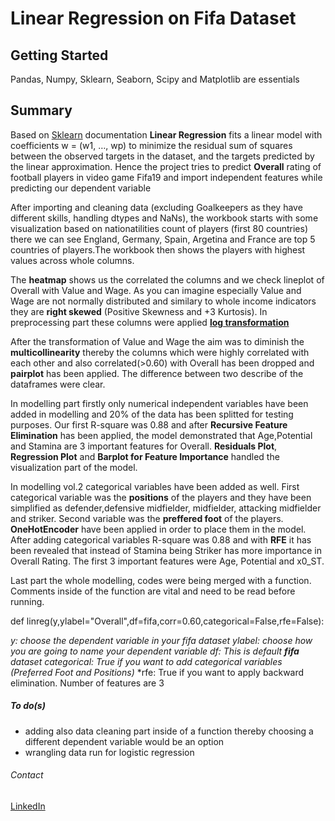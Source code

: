 # Linear Regression on Fifa Dataset


## Getting Started

Pandas, Numpy, Sklearn, Seaborn, Scipy and Matplotlib are essentials


## Summary

Based on [Sklearn](https://scikit-learn.org/stable/modules/generated/sklearn.linear_model.LinearRegression.html) documentation **Linear Regression** fits a linear model with coefficients w = (w1, …, wp) to minimize the residual sum of squares between the observed targets in the dataset, and the targets predicted by the linear approximation. Hence the project tries to predict **Overall** rating of football players in video game Fifa19 and import independent features while predicting our dependent variable

After importing and cleaning data (excluding Goalkeepers as they have different skills, handling dtypes and NaNs), the workbook starts with some visualization based on nationatilities count of players (first 80 countries) there we can see England, Germany, Spain, Argetina and France are top 5 countries of players.The workbook then shows the players with highest values across whole columns.

The **heatmap** shows us the correlated the columns and we check lineplot of Overall with Value and Wage. As you can imagine especially Value and Wage are not normally distributed and similary to whole income indicators they are **right skewed** (Positive Skewness and +3 Kurtosis). In preprocessing part these columns were applied [**log transformation**](https://medium.com/@kyawsawhtoon/log-transformation-purpose-and-interpretation-9444b4b049c9#:~:text=Log%20transformation%20is%20a%20data,on%20the%20natural%20log%20transformation.)

After the transformation of Value and Wage the aim was to diminish the **multicollinearity** thereby the columns which were highly correlated with each other and also correlated(>0.60) with Overall has been dropped and **pairplot** has been applied. The difference between two describe of the dataframes were clear.

In modelling part firstly only numerical independent variables have been added in modelling and 20% of the data has been splitted for testing purposes. Our first R-square was 0.88 and after **Recursive Feature Elimination** has been applied, the model demonstrated that Age,Potential and Stamina are 3 important features for Overall. **Residuals Plot**, **Regression Plot** and **Barplot for Feature Importance** handled the visualization part of the model.

In modelling vol.2 categorical variables have been added as well. First categorical variable was the **positions** of the players and they have been simplified as defender,defensive midfielder, midfielder, attacking midfielder and striker. Second variable was the **preffered foot** of the players. **OneHotEncoder** have been applied in order to place them in the model. After adding categorical variables R-square was 0.88 and with **RFE** it has been revealed that instead of Stamina being Striker has more importance in Overall Rating. The first 3 important features were Age, Potential and x0_ST.


Last part the whole modelling, codes were being merged with a function. Comments inside of the function are vital and need to be read before running.

def linreg(y,ylabel="Overall",df=fifa,corr=0.60,categorical=False,rfe=False):

*y: choose the dependent variable in your fifa dataset*
*ylabel: choose how you are going to name your dependent variable*
*df: This is default **fifa** dataset*
*categorical: True if you want to add categorical variables (Preferred Foot and Positions)*
*rfe: True if you want to apply backward elimination. Number of features are 3


##### To do(s)
- adding also data cleaning part inside of a function thereby choosing a different dependent variable would be an option
- wrangling data run for logistic regression


###### Contact

[LinkedIn](https://www.linkedin.com/in/caner-bulut-48a0784a/)